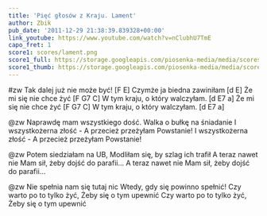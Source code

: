 ```yaml
---
title: 'Pięć głosów z Kraju. Lament'
author: Zbik
pub_date: '2011-12-29 21:38:39.839328+00:00'
link_youtube: https://www.youtube.com/watch?v=nClubhU7TmE
capo_fret: 1
score1: scores/lament.png
score1_full: https://storage.googleapis.com/piosenka-media/media/scores/lament.png
score1_thumb: https://storage.googleapis.com/piosenka-media/media/scores/lament.png.180x0_q85_upscale.jpg
---
```


#zw
Tak dalej już nie może być! [F E]
Czymże ja biedna zawiniłam [d E]
Że mi się nie chce żyć [F G7 C]
W tym kraju, o który walczyłam. [d E7 a]
Że mi się nie chce żyć [F G7 C]
W tym kraju, o który walczyłam. [d E7 a]

@zw
Naprawdę mam wszystkiego dość.
Walka o bułkę na śniadanie
I wszystkożerna złość -
A przecież przeżyłam Powstanie!
I wszystkożerna złość -
A przecież przeżyłam Powstanie!

@zw
Potem siedziałam na UB,
Modliłam się, by szlag ich trafił
A teraz nawet nie
Mam sił, żeby dojść do parafii...
A teraz nawet nie
Mam sił, żeby dojść do parafii...

@zw
Nie spełnia nam się tutaj nic
Wtedy, gdy się powinno spełnić!
Czy warto po to tylko żyć,
Żeby się o tym upewnić
Czy warto po to tylko żyć,
Żeby się o tym upewnić